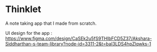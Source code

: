 # Thinklet
A note taking app that I made from scratch.

 UI design for the app :  https://www.figma.com/design/CaSEk2u5fS9THIbFCD5Z37/Akshara-Siddharthan-s-team-library?node-id=3311-2&t=baI3LDS4hpZlqwks-1
